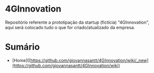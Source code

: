 # 4GInnovation
Repositório referente a prototipação da startup (fictícia) "4GInnovation", aqui será colocado tudo o que for criado/atualizado da empresa.

<h1>Sumário</h1>

- [Home]([https://github.com/giovannasantt/4GInnovation/wiki/_new](https://github.com/giovannasantt/4GInnovation/wiki)
